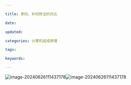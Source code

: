 ```yaml
---

title: 原码、补码除法的对比

date: 

updated: 

categories: 计算机组成原理

tags: 

keywords: 

---
```

![image-20240626111437178](../TyporaImage/计算机组成原理图片/image-20240626111437178.png)![image-20240626111437178](../TyporaImage/计算机组成原理图片/image-20240626111437178.png)